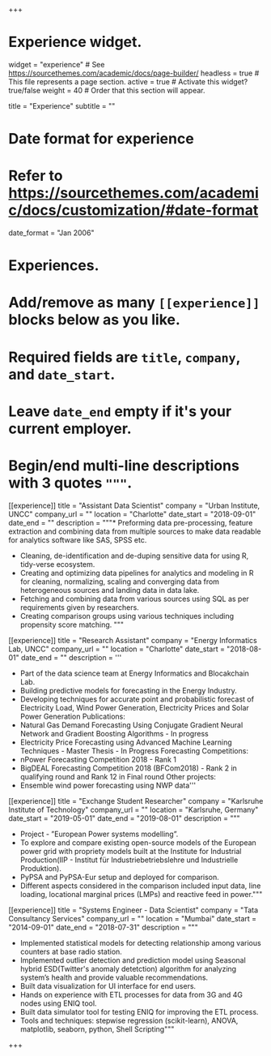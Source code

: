 +++
# Experience widget.
widget = "experience"  # See https://sourcethemes.com/academic/docs/page-builder/
headless = true  # This file represents a page section.
active = true  # Activate this widget? true/false
weight = 40  # Order that this section will appear.

title = "Experience"
subtitle = ""

# Date format for experience
#   Refer to https://sourcethemes.com/academic/docs/customization/#date-format
date_format = "Jan 2006"

# Experiences.
#   Add/remove as many `[[experience]]` blocks below as you like.
#   Required fields are `title`, `company`, and `date_start`.
#   Leave `date_end` empty if it's your current employer.
#   Begin/end multi-line descriptions with 3 quotes `"""`.
[[experience]]
  title = "Assistant Data Scientist"
  company = "Urban Institute, UNCC"
  company_url = ""
  location = "Charlotte"
  date_start = "2018-09-01"
  date_end = ""
  description = """* Preforming data pre-processing, feature extraction and combining data from multiple sources to make data readable for analytics software like SAS, SPSS etc.
* Cleaning, de-identification and de-duping sensitive data for using R, tidy-verse ecosystem.
* Creating and optimizing data pipelines for analytics and modeling in R for cleaning, normalizing, scaling and converging data from heterogeneous sources and landing data in data lake.
* Fetching and combining data from various sources using SQL as per requirements given by researchers.
* Creating comparison groups using various techniques including propensity score matching.
  """

[[experience]]
  title = "Research Assistant"
  company = "Energy Informatics Lab, UNCC"
  company_url = ""
  location = "Charlotte"
  date_start = "2018-08-01"
  date_end = ""
  description = '''
  * Part of the data science team at Energy Informatics and Blocakchain Lab.
  * Building predictive models for forecasting in the Energy Industry.
  * Developing techniques for accurate point and probabilistic forecast of Electricity Load, Wind Power Generation, Electricity Prices and Solar Power Generation
  Publications:
  * Natural Gas Demand Forecasting Using Conjugate Gradient Neural Network and Gradient Boosting Algorithms - In progress
  * Electricity Price Forecasting using Advanced Machine Learning Techniques - Master Thesis - In Progress
  Forecasting Competitions:
  * nPower Forecasting Competition 2018 - Rank 1
  * BigDEAL Forecasting Competition 2018 (BFCom2018) - Rank 2 in qualifying round and Rank 12 in Final round
  Other projects:
  * Ensemble wind power forecasting using NWP data'''

[[experience]]
  title = "Exchange Student Researcher"
  company = "Karlsruhe Institute of Technology"
  company_url = ""
  location = "Karlsruhe, Germany"
  date_start = "2019-05-01"
  date_end = "2019-08-01"
  description = """
  * Project - ”European Power systems modelling”.
  * To explore and compare existing open-source models of the European power grid with propriety models built at the Institute for Industrial Production(IIP - Institut für Industriebetriebslehre und Industrielle Produktion).
  * PyPSA and PyPSA-Eur setup and deployed for comparison.
  * Different aspects considered in the comparison included input data, line loading, locational marginal prices (LMPs) and reactive feed in power."""

[[experience]]
  title = "Systems Engineer - Data Scientist"
  company = "Tata Consultancy Services"
  company_url = ""
  location = "Mumbai"
  date_start = "2014-09-01"
  date_end = "2018-07-31"
  description = """
  * Implemented statistical models for detecting relationship among various counters at base radio station.
  * Implemented outlier detection and prediction model using Seasonal hybrid ESD(Twitter's anomaly detetction) algorithm for analyzing system’s health and provide valuable recommendations.
  * Built data visualization for UI interface for end users.
  * Hands on experience with ETL processes for data from 3G and 4G nodes using ENIQ tool.
  * Built data simulator tool for testing ENIQ for improving the ETL process.
  * Tools and techniques: stepwise regression (scikit-learn), ANOVA, matplotlib, seaborn, python, Shell Scripting"""


+++
